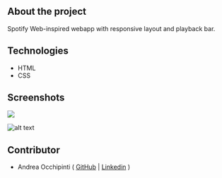 ## About the project

Spotify Web-inspired webapp with responsive layout and playback bar.

## Technologies 

- HTML
- CSS

## Screenshots

<img src="https://postimg.cc/sMhDRW8c"/>

![alt text](/screenshots/app.png "App")

## Contributor

- Andrea Occhipinti ( [GitHub](https://github.com/painteyes) | [Linkedin](https://www.linkedin.com/in/occhipinti) )
